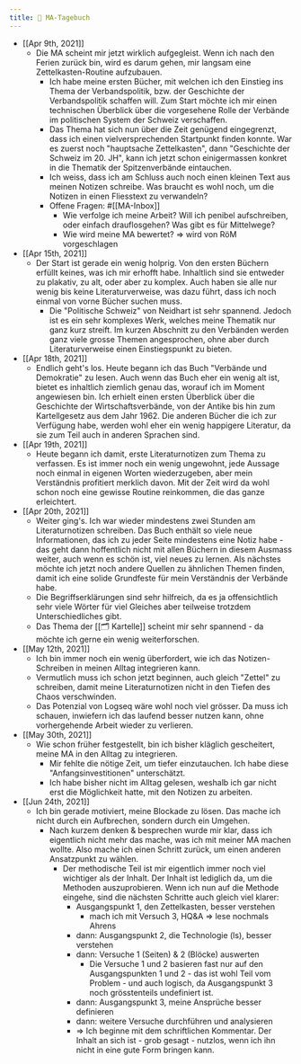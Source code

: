 ```yaml
---
title: 💭 MA-Tagebuch
---
```


- [[Apr 9th, 2021]]
	- Die MA scheint mir jetzt wirklich aufgegleist. Wenn ich nach den Ferien zurück bin, wird es darum gehen, mir langsam eine Zettelkasten-Routine aufzubauen.
		- Ich habe meine ersten Bücher, mit welchen ich den Einstieg ins Thema der Verbandspolitik, bzw. der Geschichte der Verbandspolitik schaffen will. Zum Start möchte ich mir einen technischen Überblick über die vorgesehene Rolle der Verbände im politischen System der Schweiz verschaffen.
		- Das Thema hat sich nun über die Zeit genügend eingegrenzt, dass ich einen vielversprechenden Startpunkt finden konnte. War es zuerst noch "hauptsache Zettelkasten", dann "Geschichte der Schweiz im 20. JH", kann ich jetzt schon einigermassen konkret in die Thematik der Spitzenverbände eintauchen.
		- Ich weiss, dass ich am Schluss auch noch einen kleinen Text aus meinen Notizen schreibe. Was braucht es wohl noch, um die Notizen in einen Fliesstext zu verwandeln?
		- Offene Fragen: #[[MA-Inbox]]
			- Wie verfolge ich meine Arbeit? Will ich penibel aufschreiben, oder einfach drauflosgehen? Was gibt es für Mittelwege?
			- Wie wird meine MA bewertet? => wird von RöM vorgeschlagen
- [[Apr 15th, 2021]]
	- Der Start ist gerade ein wenig holprig. Von den ersten Büchern erfüllt keines, was ich mir erhofft habe. Inhaltlich sind sie entweder zu plakativ, zu alt, oder aber zu komplex. Auch haben sie alle nur wenig bis keine Literaturverweise, was dazu führt, dass ich noch einmal von vorne Bücher suchen muss.
		- Die "Politische Schweiz" von Neidhart ist sehr spannend. Jedoch ist es ein sehr komplexes Werk, welches meine Thematik nur ganz kurz streift. Im kurzen Abschnitt zu den Verbänden werden ganz viele grosse Themen angesprochen, ohne aber durch Literaturverweise einen Einstiegspunkt zu bieten.
- [[Apr 18th, 2021]]
	- Endlich geht's los. Heute begann ich das Buch "Verbände und Demokratie" zu lesen. Auch wenn das Buch eher ein wenig alt ist, bietet es inhaltlich ziemlich genau das, worauf ich im Moment angewiesen bin. Ich erhielt einen ersten Überblick über die Geschichte der Wirtschaftsverbände, von der Antike bis hin zum Kartellgesetz aus dem Jahr 1962. Die anderen Bücher die ich zur Verfügung habe, werden wohl eher ein wenig happigere Literatur, da sie zum Teil auch in anderen Sprachen sind.
- [[Apr 19th, 2021]]
	- Heute begann ich damit, erste Literaturnotizen zum Thema zu verfassen. Es ist immer noch ein wenig ungewohnt, jede Aussage noch einmal in eigenen Worten wiederzugeben, aber mein Verständnis profitiert merklich davon. Mit der Zeit wird da wohl schon noch eine gewisse Routine reinkommen, die das ganze erleichtert.
- [[Apr 20th, 2021]]
	- Weiter ging's. Ich war wieder mindestens zwei Stunden am Literaturnotizen schreiben. Das Buch enthält so viele neue Informationen, das ich zu jeder Seite mindestens eine Notiz habe - das geht dann hoffentlich nicht mit allen Büchern in diesem Ausmass weiter, auch wenn es schön ist, viel neues zu lernen. Als nächstes möchte ich jetzt noch andere Quellen zu ähnlichen Themen finden, damit ich eine solide Grundfeste für mein Verständnis der Verbände habe.
	- Die Begriffserklärungen sind sehr hilfreich, da es ja offensichtlich sehr viele Wörter für viel Gleiches aber teilweise trotzdem Unterschiedliches gibt.
	- Das Thema der [[🗂 Kartelle]] scheint mir sehr spannend - da möchte ich gerne ein wenig weiterforschen.
- [[May 12th, 2021]]
	- Ich bin immer noch ein wenig überfordert, wie ich das Notizen-Schreiben in meinen Alltag integrieren kann.
	- Vermutlich muss ich schon jetzt beginnen, auch gleich "Zettel" zu schreiben, damit meine Literaturnotizen nicht in den Tiefen des Chaos verschwinden.
	- Das Potenzial von Logseq wäre wohl noch viel grösser. Da muss ich schauen, inwiefern ich das laufend besser nutzen kann, ohne vorhergehende Arbeit wieder zu verlieren.
- [[May 30th, 2021]]
	- Wie schon früher festgestellt, bin ich bisher kläglich gescheitert, meine MA in den Alltag zu integrieren.
		- Mir fehlte die nötige Zeit, um tiefer einzutauchen. Ich habe diese "Anfangsinvestitionen" unterschätzt.
		- Ich habe bisher nicht im Alltag gelesen, weshalb ich gar nicht erst die Möglichkeit hatte, mit den Notizen zu arbeiten.
- [[Jun 24th, 2021]]
	- Ich bin gerade motiviert, meine Blockade zu lösen. Das mache ich nicht durch ein Aufbrechen, sondern durch ein Umgehen.
		- Nach kurzem denken & besprechen wurde mir klar, dass ich eigentlich nicht mehr das mache, was ich mit meiner MA machen wollte. Also mache ich einen Schritt zurück, um einen anderen Ansatzpunkt zu wählen.
			- Der methodische Teil ist mir eigentlich immer noch viel wichtiger als der Inhalt. Der Inhalt ist lediglich da, um die Methoden auszuprobieren. Wenn ich nun auf die Methode eingehe, sind die nächsten Schritte auch gleich viel klarer:
				- Ausgangspunkt 1, den Zettelkasten, besser verstehen
					- mach ich mit Versuch 3, HQ&A => lese nochmals Ahrens
				- dann: Ausgangspunkt 2, die Technologie (ls), besser verstehen
				- dann: Versuche 1 (Seiten) & 2 (Blöcke) auswerten
					- Die Versuche 1 und 2 basieren fast nur auf den Ausgangspunkten 1 und 2 - das ist wohl Teil vom Problem - und auch logisch, da Ausgangspunkt 3 noch grösstenteils undefiniert ist.
				- dann: Ausgangspunkt 3, meine Ansprüche besser definieren
				- dann: weitere Versuche durchführen und analysieren
				- => Ich beginne mit dem schriftlichen Kommentar. Der Inhalt an sich ist - grob gesagt - nutzlos, wenn ich ihn nicht in eine gute Form bringen kann.
